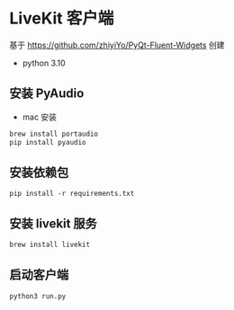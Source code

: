 # LiveKit 客户端
基于 https://github.com/zhiyiYo/PyQt-Fluent-Widgets 创建
- python 3.10

## 安装 PyAudio
- mac 安装
```bash
brew install portaudio 
pip install pyaudio
```

## 安装依赖包
```
pip install -r requirements.txt
```

## 安装 livekit 服务
```bash
brew install livekit
```

## 启动客户端
```bash
python3 run.py
```
